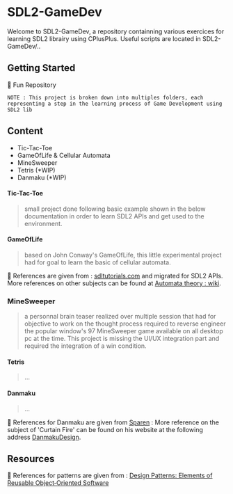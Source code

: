 # SDL2-GameDev

Welcome to SDL2-GameDev, a repository containning various exercices for learning SDL2 librairy using CPlusPlus.
Useful scripts are located in SDL2-GameDev/..

## Getting Started

👾 Fun Repository

```
NOTE : This project is broken down into multiples folders, each representing a step in the learning process of Game Development using SDL2 lib
```

## Content

* Tic-Tac-Toe
* GameOfLife & Cellular Automata
* MineSweeper
* Tetris (*WIP)
* Danmaku (*WIP)

#### Tic-Tac-Toe

> small project done following basic example shown in the below documentation in order to learn SDL2 APIs and get used to the environment.

#### GameOfLife

> based on John Conway's GameOfLife, this little experimental project had for goal to learn the basic of cellular automata.

💬 References are given from : [sdltutorials.com](http://www.sdltutorials.com/sdl-tutorial-tic-tac-toe) and migrated for SDL2 APIs. More references on other subjects can be found at [Automata theory : wiki](https://en.wikipedia.org/wiki/Cellular_automaton).</br>

### MineSweeper

> a personnal brain teaser realized over multiple session that had for objective to work on the thought process required to reverse engineer the popular window's 97 MineSweeper game available on all desktop pc at the time. This project is missing the UI/UX integration part and required the integration of a win condition.

#### Tetris

> ...

#### Danmaku

> ...

💬 References for Danmaku are given from [Sparen](https://github.com/Sparen) : More reference on the subject of 'Curtain Fire' can be found on his website at the following address [DanmakuDesign](https://sparen.github.io/ph3tutorials/danmakudesign.html).

## Resources

💬 References for patterns are given from : [Design Patterns: Elements of Reusable Object‑Oriented Software](https://www.amazon.ca/-/fr/Gamma-Erich-ebook/dp/B000SEIBB8)
